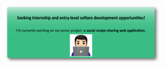 <!-- ![](GitHubREADME.png) -->
<img src="https://github.com/dunnapey/dunnapey/blob/master/GitHubREADME.png">

<!--
# Seeking Internship and entry-level softare development opportunities! 👨‍💻
I'm currently working on my senior project: **a social recipe-sharing web application.**
-->

<!--
**dunnapey/dunnapey** is a ✨ _special_ ✨ repository because its `README.md` (this file) appears on your GitHub profile.
-->
